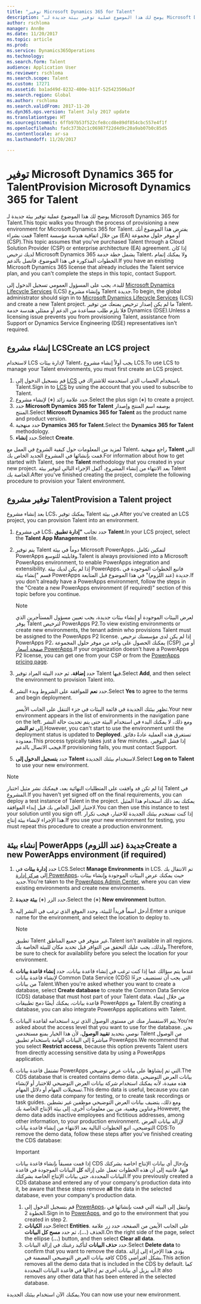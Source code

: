 ```yaml
---
title: "توفير Microsoft Dynamics 365 for Talent"
description: "يوضح لك هذا الموضوع عملية توفير بيئة جديدة لـ Microsoft Dynamics 365 for Talent."
author: rschloma
manager: AnnBe
ms.date: 11/20/2017
ms.topic: article
ms.prod: 
ms.service: Dynamics365Operations
ms.technology: 
ms.search.form: Talent
audience: Application User
ms.reviewer: rschloma
ms.search.scope: Talent
ms.custom: 17271
ms.assetid: ba1ad49d-8232-400e-b11f-525423506a3f
ms.search.region: Global
ms.author: rschloma
ms.search.validFrom: 2017-11-20
ms.dyn365.ops.version: Talent July 2017 update
ms.translationtype: HT
ms.sourcegitcommit: 6ffb97b53f522cfe8ccd8e89df854cbc557e4f1f
ms.openlocfilehash: fadc373b2c1c06987f22d4d9c20a9ab07b0c85d5
ms.contentlocale: ar-sa
ms.lasthandoff: 11/20/2017

---
```

# <a name="provision-microsoft-dynamics-365-for-talent"></a><span data-ttu-id="3a39f-103">توفير Microsoft Dynamics 365 for Talent</span><span class="sxs-lookup"><span data-stu-id="3a39f-103">Provision Microsoft Dynamics 365 for Talent</span></span>
<span data-ttu-id="3a39f-104">يوضح لك هذا الموضوع عملية توفير بيئة جديدة لـ Microsoft Dynamics 365 for Talent.</span><span class="sxs-lookup"><span data-stu-id="3a39f-104">This topic walks you through the process of provisioning a new environment for Microsoft Dynamics 365 for Talent.</span></span> <span data-ttu-id="3a39f-105">يفترض هذا الموضوع أنك قمت بشراء Talent من خلال اتفاقية هندسة مؤسسة (EA) أو موفر حلول مجموعة (CSP).</span><span class="sxs-lookup"><span data-stu-id="3a39f-105">This topic assumes that you've purchased Talent through a Cloud Solution Provider (CSP) or enterprise architecture (EA) agreement.</span></span> <span data-ttu-id="3a39f-106">إذا كان لديك ترخيص Microsoft Dynamics 365 يشمل خطة خدمة Talent، ولا يمكنك إتمام الخطوات المذكورة في هذا الموضوع، فاتصل بالدعم.</span><span class="sxs-lookup"><span data-stu-id="3a39f-106">If you have an existing Microsoft Dynamics 365 license that already includes the Talent service plan, and you can't complete the steps in this topic, contact Support.</span></span>

<span data-ttu-id="3a39f-107">للبدء، يجب على المسؤول العمومي تسجيل الدخول إلى [Microsoft Dynamics Lifecycle Services](http://lcs.dynamics.com) (LCS) وإنشاء مشروع Talent جديدة.</span><span class="sxs-lookup"><span data-stu-id="3a39f-107">To begin, the global administrator should sign in to [Microsoft Dynamics Lifecycle Services](http://lcs.dynamics.com) (LCS) and create a new Talent project.</span></span> <span data-ttu-id="3a39f-108">ما لم يكن إصدار ترخيص يمنعك من توفير Talent، فلا يلزم طلب مساعدة من الدعم أو ممثلي هندسة خدمة Dynamics (DSE).</span><span class="sxs-lookup"><span data-stu-id="3a39f-108">Unless a licensing issue prevents you from provisioning Talent, assistance from Support or Dynamics Service Engineering (DSE) representatives isn't required.</span></span>

## <a name="create-an-lcs-project"></a><span data-ttu-id="3a39f-109">إنشاء مشروع LCS</span><span class="sxs-lookup"><span data-stu-id="3a39f-109">Create an LCS project</span></span>
<span data-ttu-id="3a39f-110">لاستخدام LCS لإدارة بيئات Talent، يجب أولاً إنشاء مشروع LCS.</span><span class="sxs-lookup"><span data-stu-id="3a39f-110">To use LCS to manage your Talent environments, you must first create an LCS project.</span></span>

1. <span data-ttu-id="3a39f-111">قم بتسجيل الدخول إلى [LCS](https://lcs.dynamics.com/Logon/Index) باستخدام الحساب الذي استخدمته للاشتراك في Talent.</span><span class="sxs-lookup"><span data-stu-id="3a39f-111">Sign in to [LCS](https://lcs.dynamics.com/Logon/Index) by using the account that you used to subscribe to Talent.</span></span>
2. <span data-ttu-id="3a39f-112">حدد علامة زائد (**+**) لإنشاء مشروع.</span><span class="sxs-lookup"><span data-stu-id="3a39f-112">Select the plus sign (**+**) to create a project.</span></span>
3. <span data-ttu-id="3a39f-113">حدد **Microsoft Dynamics 365 for Talent** بوصفه اسم المنتج وإصدار المنتج.</span><span class="sxs-lookup"><span data-stu-id="3a39f-113">Select **Microsoft Dynamics 365 for Talent** as the product name and product version.</span></span>
4. <span data-ttu-id="3a39f-114">حدد منهجية **Dynamics 365 for Talent**.</span><span class="sxs-lookup"><span data-stu-id="3a39f-114">Select the **Dynamics 365 for Talent** methodology.</span></span>
5. <span data-ttu-id="3a39f-115">حدد **إنشاء**.</span><span class="sxs-lookup"><span data-stu-id="3a39f-115">Select **Create**.</span></span>

<span data-ttu-id="3a39f-116">لمزيد من المعلومات حول كيفية الشروع في العمل مع Talent، راجع منهجية **Talent** التي قمت بإنشائها في المشروع الجديد الخاص بك.</span><span class="sxs-lookup"><span data-stu-id="3a39f-116">For information about how to get started with Talent, see the **Talent** methodology that you created in your new project.</span></span> <span data-ttu-id="3a39f-117">بعد الانتهاء من إنشاء المشروع، أكمل الإجراء التالي لتوفير بيئة Talent الخاصة بك.</span><span class="sxs-lookup"><span data-stu-id="3a39f-117">After you've finished creating the project, complete the following procedure to provision your Talent environment.</span></span>

## <a name="provision-a-talent-project"></a><span data-ttu-id="3a39f-118">توفير مشروع Talent</span><span class="sxs-lookup"><span data-stu-id="3a39f-118">Provision a Talent project</span></span>
<span data-ttu-id="3a39f-119">بعد إنشاء مشروع LCS، يمكنك توفير Talent في بيئة.</span><span class="sxs-lookup"><span data-stu-id="3a39f-119">After you've created an LCS project, you can provision Talent into an environment.</span></span>

1. <span data-ttu-id="3a39f-120">في مشروع LCS، حدد تجانب **"إدارة تطبيق Talent**.</span><span class="sxs-lookup"><span data-stu-id="3a39f-120">In your LCS project, select the **Talent App Management** tile.</span></span>
2. <span data-ttu-id="3a39f-121">يتم توفير Talent دوماً في بيئة Microsoft PowerApps، لتمكين تكامل PowerApps وقابليته للتوسع.</span><span class="sxs-lookup"><span data-stu-id="3a39f-121">Talent is always provisioned into a Microsoft PowerApps environment, to enable PowerApps integration and extensibility.</span></span> <span data-ttu-id="3a39f-122">إذا لم يكن لديك بيئة PowerApps، فاتبع الخطوات الموجودة في قسم "إنشاء بيئة PowerApps جديدة (عند اللزوم)" في هذا الموضوع قبل المتابعة.</span><span class="sxs-lookup"><span data-stu-id="3a39f-122">If you don't already have a PowerApps environment, follow the steps in the "Create a new PowerApps environment (if required)" section of this topic before you continue.</span></span>

    > [!NOTE]
    > <span data-ttu-id="3a39f-123">لعرض البيئات الموجودة أو إنشاء بيئات جديدة، يجب تعيين مسؤول المستأجرين الذي يوفر Talent لترخيص PowerApps P2.</span><span class="sxs-lookup"><span data-stu-id="3a39f-123">To view existing environments or create new environments, the tenant admin who provisions Talent must be assigned to the PowerApps P2 license.</span></span> <span data-ttu-id="3a39f-124">إذا لم يكن لدى مؤسستك ترخيص PowerApps P2، يمكنك الحصول على واحد من موفر حلول المجموعة (CSP) أو من [صفحة أسعار PowerApps](https://powerapps.microsoft.com/en-us/pricing/).</span><span class="sxs-lookup"><span data-stu-id="3a39f-124">If your organization doesn't have a PowerApps P2 license, you can get one from your CSP or from the [PowerApps pricing page](https://powerapps.microsoft.com/en-us/pricing/).</span></span>

3. <span data-ttu-id="3a39f-125">حدد **إضافة**، ثم حدد البيئة المراد توفير Talent فيها.</span><span class="sxs-lookup"><span data-stu-id="3a39f-125">Select **Add**, and then select the environment to provision Talent into.</span></span>
4. <span data-ttu-id="3a39f-126">حدد **نعم** للموافقة على الشروط وبدء النشر.</span><span class="sxs-lookup"><span data-stu-id="3a39f-126">Select **Yes** to agree to the terms and begin deployment.</span></span>

    <span data-ttu-id="3a39f-127">تظهر بيئتك الجديدة في قائمة البيئات في جزء التنقل على الجانب الأيسر.</span><span class="sxs-lookup"><span data-stu-id="3a39f-127">Your new environment appears in the list of environments in the navigation pane on the left.</span></span> <span data-ttu-id="3a39f-128">ومع ذلك، لا يمكنك البدء في استخدام البيئة حتى يتم تحديث حالة النشر إلى **تم النشر**.</span><span class="sxs-lookup"><span data-stu-id="3a39f-128">However, you can't start to use the environment until the deployment status is updated to **Deployed**.</span></span> <span data-ttu-id="3a39f-129">تستغرق هذه العملية عادةً دقائق معدودة.</span><span class="sxs-lookup"><span data-stu-id="3a39f-129">This process typically takes just a few minutes.</span></span> <span data-ttu-id="3a39f-130">إذا فشل التوفير، فيجب الاتصال بالدعم.</span><span class="sxs-lookup"><span data-stu-id="3a39f-130">If provisioning fails, you must contact Support.</span></span>

6. <span data-ttu-id="3a39f-131">حدد **بتسجيل الدخول إلى Talent** لاستخدام بيئتك الجديدة.</span><span class="sxs-lookup"><span data-stu-id="3a39f-131">Select **Log on to Talent** to use your new environment.</span></span>

> [!NOTE]
> <span data-ttu-id="3a39f-132">إذا لم تكن قد وافقت على المتطلبات النهائية بعد، فيمكنك نشر مثيل اختبار Talent في المشروع.</span><span class="sxs-lookup"><span data-stu-id="3a39f-132">If you haven't yet signed off on the final requirements, you can deploy a test instance of Talent in the project.</span></span> <span data-ttu-id="3a39f-133">يمكنك بعد ذلك استخدام هذا المثيل لاختبار الحل الخاص بك قبل إبداء الموافقة.</span><span class="sxs-lookup"><span data-stu-id="3a39f-133">You can then use this instance to test your solution until you sign off.</span></span> <span data-ttu-id="3a39f-134">إذا كنت تستخدم بيئتك الجديدة للاختبار، فيجب تكرار هذا الإجراء لإنشاء بيئة إنتاج.</span><span class="sxs-lookup"><span data-stu-id="3a39f-134">If you use your new environment for testing, you must repeat this procedure to create a production environment.</span></span>

## <a name="create-a-new-powerapps-environment-if-required"></a><span data-ttu-id="3a39f-135">إنشاء بيئة PowerApps جديدة (عند اللزوم)</span><span class="sxs-lookup"><span data-stu-id="3a39f-135">Create a new PowerApps environment (if required)</span></span>
1. <span data-ttu-id="3a39f-136">حدد **إدارة بيئات** في LCS.</span><span class="sxs-lookup"><span data-stu-id="3a39f-136">Select **Manage Environments** in LCS.</span></span> <span data-ttu-id="3a39f-137">تم الانتقال بك إلى [مركز إدارة PowerApps](https://preview.admin.powerapps.com/environments)، حيث يمكنك عرض البيئات الموجودة وإنشاء بيئات جديد.</span><span class="sxs-lookup"><span data-stu-id="3a39f-137">You're taken to the [PowerApps Admin Center](https://preview.admin.powerapps.com/environments), where you can view existing environments and create new environments.</span></span>
2. <span data-ttu-id="3a39f-138">حدد الزر (**+**) **بيئة جديدة**.</span><span class="sxs-lookup"><span data-stu-id="3a39f-138">Select the (**+**) **New environment** button.</span></span>
3. <span data-ttu-id="3a39f-139">أدخل اسماً فريداً للبيئة، وحدد الموقع الذي ترغب في النشر إليه.</span><span class="sxs-lookup"><span data-stu-id="3a39f-139">Enter a unique name for the environment, and select the location to deploy to.</span></span>

    > [!NOTE]
    > <span data-ttu-id="3a39f-140">تطبيق Talent غير متوفر في جميع المناطق.</span><span class="sxs-lookup"><span data-stu-id="3a39f-140">Talent isn't available in all regions.</span></span> <span data-ttu-id="3a39f-141">ولذلك، يجب عليك التحقق من التوافر قبل تحديد مكان للبيئة الخاصة بك.</span><span class="sxs-lookup"><span data-stu-id="3a39f-141">Therefore, be sure to check for availability before you select the location for your environment.</span></span>

4. <span data-ttu-id="3a39f-142">عندما يتم سؤالك عما إذا كنت ترغب في إنشاء قاعدة بيانات، حدد **إنشاء قاعدة بيانات** لإنشاء قاعدة بيانات Common Data Service (CDS) التي يجب أن تستضيف جزءًا من بيانات Talent.</span><span class="sxs-lookup"><span data-stu-id="3a39f-142">When you're asked whether you want to create a database, select **Create database** to create the Common Data Service (CDS) database that must host part of your Talent data.</span></span> <span data-ttu-id="3a39f-143">من خلال إنشاء قاعدة بيانات، يمكنك أيضًا دمج تطبيقات PowerApps مع Talent.</span><span class="sxs-lookup"><span data-stu-id="3a39f-143">By creating a database, you can also integrate PowerApps applications with Talent.</span></span>
5. <span data-ttu-id="3a39f-144">يتم الاستفسار منك عن مستوى الوصول الذي تريد استخدامه لقاعدة البيانات.</span><span class="sxs-lookup"><span data-stu-id="3a39f-144">You're asked about the access level that you want to use for the database.</span></span> <span data-ttu-id="3a39f-145">نحن نوصي بتحديد **تقييد الوصول**، لأن هذا الخيار يمنع مستخدمي Talent من الوصول مباشرةً إلى البيانات الهامة باستخدام تطبيق PowerApps.</span><span class="sxs-lookup"><span data-stu-id="3a39f-145">We recommend that you select **Restrict access**, because this option prevents Talent users from directly accessing sensitive data by using a PowerApps application.</span></span>
6. <span data-ttu-id="3a39f-146">تشتمل قاعدة بيانات PowerApps التي تم إنشاؤها على بيانات عرض توضيحي.</span><span class="sxs-lookup"><span data-stu-id="3a39f-146">The CDS database that is created contains demo data.</span></span> <span data-ttu-id="3a39f-147">بيانات العرض التوضيحي هذه مفيدة، لأنه يمكنك استخدام شركة بيانات العرض التوضيحي للاختبار أو لإنشاء تسجيلات المهام أو دلائل المهام.</span><span class="sxs-lookup"><span data-stu-id="3a39f-147">This demo data is useful, because you can use the demo data company for testing, or to create task recordings or task guides.</span></span> <span data-ttu-id="3a39f-148">ومع ذلك، يتضيف بيانات العرض التوضيحي موظفين غير نشطين وعناوين وهمية، من بين معلومات أخرى، إلى بيئة الإنتاج الخاصة بك.</span><span class="sxs-lookup"><span data-stu-id="3a39f-148">However, the demo data adds inactive employees and fictitious addresses, among other information, to your production environment.</span></span> <span data-ttu-id="3a39f-149">لإزالة بيانات العرض التوضيحي، اتبع الخطوات التالية بعد الانتهاء من إنشاء قاعدة بيانات CDS:</span><span class="sxs-lookup"><span data-stu-id="3a39f-149">To remove the demo data, follow these steps after you've finished creating the CDS database:</span></span>

    > [!IMPORTANT]
    > <span data-ttu-id="3a39f-150">إذا قمت مسبقاً بإنشاء قاعدة بيانات CDS وإدخال أي بيانات الإنتاج اخاصة بشركتك فيها، فانتبه إلى أن هذه الخطوات تعمل على إزالة **كل** البيانات الموجودة في قاعدة البيانات المحددة، حتى بيانات الإنتاج الخاصة بشركتك.</span><span class="sxs-lookup"><span data-stu-id="3a39f-150">If you previously created a CDS database and entered any of your company's production data into it, be aware that these steps remove **all** the data in the selected database, even your company's production data.</span></span>

    1. <span data-ttu-id="3a39f-151">قم بتسجيل الدخول إلى [PowerApps](https://preview.web.powerapps.com/home)، وانتقل إلى البيئة التي قمت بإنشائها في الخطوة 2.</span><span class="sxs-lookup"><span data-stu-id="3a39f-151">Sign in to [PowerApps](https://preview.web.powerapps.com/home), and go to the environment that you created in step 2.</span></span>
    2. <span data-ttu-id="3a39f-152">حدد **الكيانات**.</span><span class="sxs-lookup"><span data-stu-id="3a39f-152">Select **Entities**.</span></span> <span data-ttu-id="3a39f-153">على الجانب الأيمن من الصفحة، حدد زر علامة الحذف (**...**)، ثم حدد **مسح كل البيانات**.</span><span class="sxs-lookup"><span data-stu-id="3a39f-153">On the right side of the page, select the ellipse (**…**) button, and then select **Clear all data**.</span></span>
    3. <span data-ttu-id="3a39f-154">حدد **حذف البيانات** لتأكيد رغبتك في إزالة البيانات.</span><span class="sxs-lookup"><span data-stu-id="3a39f-154">Select **Delete data** to confirm that you want to remove the data.</span></span> <span data-ttu-id="3a39f-155">يؤدي هذا الإجراء إلى إزالة كافة بيانات العرض التوضيحي المضمنة في CDS بشكل افتراضي.</span><span class="sxs-lookup"><span data-stu-id="3a39f-155">This action removes all the demo data that is included in the CDS by default.</span></span> <span data-ttu-id="3a39f-156">كما أنه يزيل أي بيانات أخرى تم إدخالها في قاعدة البيانات المحددة.</span><span class="sxs-lookup"><span data-stu-id="3a39f-156">It also removes any other data that has been entered in the selected database.</span></span>

<span data-ttu-id="3a39f-157">يمكنك الآن استخدام بيئتك الجديدة.</span><span class="sxs-lookup"><span data-stu-id="3a39f-157">You can now use your new environment.</span></span>

